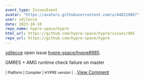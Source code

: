 ```yaml
---
event_type: IssuesEvent
avatar: "https://avatars.githubusercontent.com/u/44021986?"
user: vdilecce
date: 2023-10-10
repo_name: hypre-space/hypre
html_url: https://github.com/hypre-space/hypre/issues/985
repo_url: https://github.com/hypre-space/hypre
---
```


<a href='https://github.com/vdilecce' target='_blank'>vdilecce</a> open issue <a href='https://github.com/hypre-space/hypre/issues/985' target='_blank'>hypre-space/hypre#985</a>.

<p>GMRES + AMG runtime check failure on master</p><small>|  Platform  |      Compiler      | HYPRE version |...</small><a href='https://github.com/hypre-space/hypre/issues/985' target='_blank'>View Comment</a>